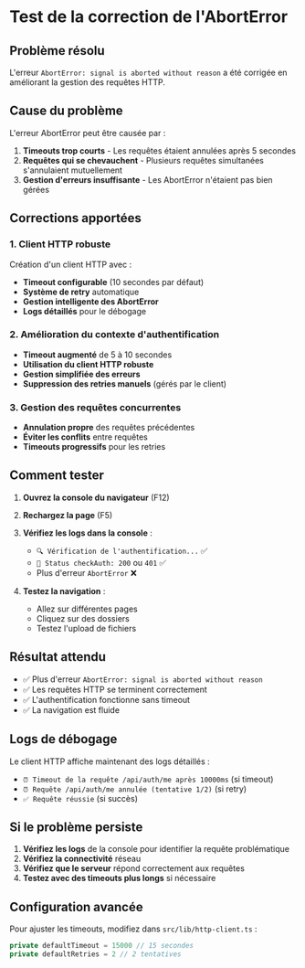 # Test de la correction de l'AbortError

## Problème résolu
L'erreur `AbortError: signal is aborted without reason` a été corrigée en améliorant la gestion des requêtes HTTP.

## Cause du problème
L'erreur AbortError peut être causée par :
1. **Timeouts trop courts** - Les requêtes étaient annulées après 5 secondes
2. **Requêtes qui se chevauchent** - Plusieurs requêtes simultanées s'annulaient mutuellement
3. **Gestion d'erreurs insuffisante** - Les AbortError n'étaient pas bien gérées

## Corrections apportées

### 1. Client HTTP robuste
Création d'un client HTTP avec :
- **Timeout configurable** (10 secondes par défaut)
- **Système de retry** automatique
- **Gestion intelligente des AbortError**
- **Logs détaillés** pour le débogage

### 2. Amélioration du contexte d'authentification
- **Timeout augmenté** de 5 à 10 secondes
- **Utilisation du client HTTP robuste**
- **Gestion simplifiée des erreurs**
- **Suppression des retries manuels** (gérés par le client)

### 3. Gestion des requêtes concurrentes
- **Annulation propre** des requêtes précédentes
- **Éviter les conflits** entre requêtes
- **Timeouts progressifs** pour les retries

## Comment tester

1. **Ouvrez la console du navigateur** (F12)
2. **Rechargez la page** (F5)
3. **Vérifiez les logs dans la console** :
   - `🔍 Vérification de l'authentification...` ✅
   - `📡 Status checkAuth: 200` ou `401` ✅
   - Plus d'erreur `AbortError` ❌

4. **Testez la navigation** :
   - Allez sur différentes pages
   - Cliquez sur des dossiers
   - Testez l'upload de fichiers

## Résultat attendu

- ✅ Plus d'erreur `AbortError: signal is aborted without reason`
- ✅ Les requêtes HTTP se terminent correctement
- ✅ L'authentification fonctionne sans timeout
- ✅ La navigation est fluide

## Logs de débogage

Le client HTTP affiche maintenant des logs détaillés :
- `⏰ Timeout de la requête /api/auth/me après 10000ms` (si timeout)
- `⏰ Requête /api/auth/me annulée (tentative 1/2)` (si retry)
- `✅ Requête réussie` (si succès)

## Si le problème persiste

1. **Vérifiez les logs** de la console pour identifier la requête problématique
2. **Vérifiez la connectivité** réseau
3. **Vérifiez que le serveur** répond correctement aux requêtes
4. **Testez avec des timeouts plus longs** si nécessaire

## Configuration avancée

Pour ajuster les timeouts, modifiez dans `src/lib/http-client.ts` :
```typescript
private defaultTimeout = 15000 // 15 secondes
private defaultRetries = 2 // 2 tentatives
```
